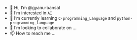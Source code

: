 - 👋 Hi, I’m @gyanu-bansal
- 👀 I’m interested in `AI`
- 🌱 I’m currently learning `C-programming_Language` and `python-programming_language`
- 💞️ I’m looking to collaborate on ...
- 📫 How to reach me ...

<!---
gyanu-bansal/gyanu-bansal is a ✨ special ✨ repository because its `README.md` (this file) appears on your GitHub profile.
You can click the Preview link to take a look at your changes.
--->
